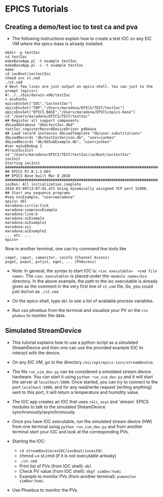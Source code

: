 # EPICS Tutorials

## Creating a demo/test ioc to test ca and pva

- The following instructions explain how to create a test IOC on any EIC VM where the epics-base is already installed.

```
mkdir -p testIoc
cd testIoc
makeBaseApp.pl -t example testIoc
makeBaseApp.pl -i -t example testIoc
make
cd iocBoot/ioctestIoc
chmod u+x st.cmd
./st.cmd
# Next few lines are just output on epics-shell. You can just to the prompt (epics>)
#!../../bin/darwin-x86/testIoc
< envPaths
epicsEnvSet("IOC","ioctestIoc")
epicsEnvSet("TOP","/Users/maradona/EPICS/TEST/testIoc")
epicsEnvSet("EPICS_BASE","/Users/maradona/EPICS/epics-base")
cd "/Users/maradona/EPICS/TEST/testIoc"
## Register all support components
dbLoadDatabase "dbd/testIoc.dbd"
testIoc_registerRecordDeviceDriver pdbbase
## Load record instances dbLoadTemplate "db/user.substitutions"
dbLoadRecords "db/testIocVersion.db", "user=junkes"
dbLoadRecords "db/dbSubExample.db", "user=junkes"
#var mySubDebug 1
#traceIocInit
cd "/Users/maradona/EPICS/TEST/testIoc/iocBoot/ioctestIoc"
iocInit
Starting iocInit
############################################################################
## EPICS R7.0.1.2-DEV
## EPICS Base built Mar 8 2018
############################################################################
iocRun: All initialization complete
2018-03-09T13:07:02.475 Using dynamically assigned TCP port 52908.
## Start any sequence programs
#seq sncExample, "user=maradona"
epics> dbl
maradona:circle:tick
maradona:compressExample
maradona:line:b
maradona:aiExample
maradona:aiExample1
maradona:ai1
maradona:aiExample2
... etc. ...
epics>
```
Now in another terminal, one can try command line tools like
```
caget, caput, camonitor, cainfo (Channel Access)
pvget, pvput, pvlist, eget, ... (PVAccess)
```

- Note: In general, the syntax to start IOC is: `<ioc executable>  <cmd file name>`. The `<ioc executable>` is placed under the `<module name>/bin` directory. 
In the above example, the path to the ioc executable is already given as the comment in the very first line of `st.cmd` file. So, you could just do/run as `./st.cmd`.

- On the epics-shell, type `dbl` to see a list of available process variables.

- Run css phoebus from the terminal and visualize your PV on the `css phobus` to monitor the data. 


## Simulated StreamDevice

- This tutorial explains how to use a python script as a simulated StreamDevice and then one can use the provided example IOC to interact with the device.

- On any EIC VM, go to the directory `/eic/opt/epics-iocs/streamDevSim`.

- The file `run_sim_dev.py` can be considered a simulated stream device hardware. You can start it using `python run_sim_dev.py` and it will start the server at `localhost:5000`. Once started, you can try to connect to the port `localhost:5000`, and for any read/write request (writing anything) sent to this port, it will return a temperature and humidity value.

- The IOC app creates an IOC that uses `calc`, `asyn` and 'stream` EPICS modules to talk to the simulated StreamDevice synchronously/asynchronously.

- Once you have IOC executable, run the simulated stream device (HW) from one terminal using `python run_sim_dev.py` and from another terminal start your IOC and look at the corresponding PVs.

- Starting the IOC:
  - `cd streamDevSim/exIOC/iocBoot/iocexIOC`.
  - chmod +x st.cmd (if it is not executable arleady)
  - `./st.cmd`
  - Print list of PVs (from IOC shell): `dbl`
  - Check PV value (from IOC shell): `dbgf simDev:humi`
  - Example to monitor PVs (from another terminal): `pvmonitor simDev:humi`

- Use Phoebus to monitor the PVs.


